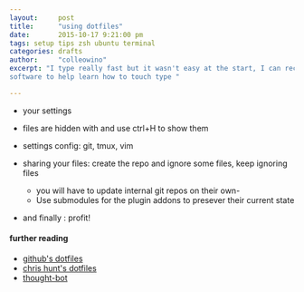 ```yaml
---
layout:     post
title:      "using dotfiles"
date:       2015-10-17 9:21:00 pm
tags: setup tips zsh ubuntu terminal
categories: drafts
author:     "colleowino"
excerpt: "I type really fast but it wasn't easy at the start, I can recommend some
software to help learn how to touch type "

---
```

- your settings
- files are hidden with and use ctrl+H to show them
- settings config: git, tmux, vim
- sharing your files: create the repo and ignore some files, keep ignoring files
	- you will have to update internal git repos on their own-
	- Use submodules for the plugin addons to presever their current state

- and finally : profit!

#### further reading 
- [github's dotfiles](https://dotfiles.github.io)
- [chris hunt's dotfiles](https://github.com/chrishunt/dot-files)
- [thought-bot](https://github.com/thoughtbot/dotfiles)
